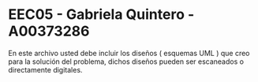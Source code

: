 # EEC05 - Gabriela Quintero - A00373286

En este archivo usted debe incluir los diseños ( esquemas UML ) que creo para la solución del problema, dichos diseños pueden ser escaneados o directamente digitales.
